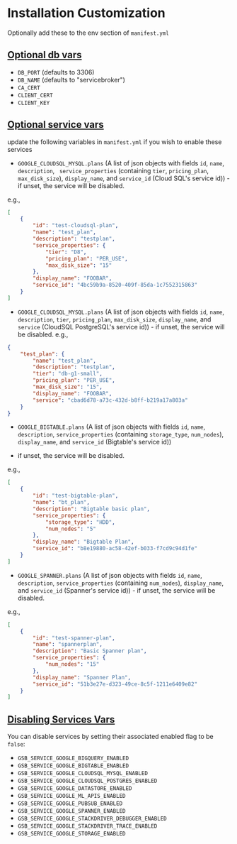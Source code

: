 # Installation Customization

Optionally add these to the env section of `manifest.yml`

## [Optional db vars](#optional-db)

* `DB_PORT` (defaults to 3306)
* `DB_NAME` (defaults to "servicebroker")
* `CA_CERT`
* `CLIENT_CERT`
* `CLIENT_KEY`

## [Optional service vars](#optional-plan)

update the following variables in `manifest.yml` if you wish to enable these services

* `GOOGLE_CLOUDSQL_MYSQL.plans` (A list of json objects with fields `id`, `name`, `description`, `
service_properties` (containing `tier`, `pricing_plan`, `max_disk_size`), `display_name`, and `service_id`
(Cloud SQL's service id)) - if unset, the service will be disabled.

e.g.,

```json
[
    {
        "id": "test-cloudsql-plan",
        "name": "test_plan",
        "description": "testplan",
        "service_properties": {
            "tier": "D8",
            "pricing_plan": "PER_USE",
            "max_disk_size": "15"
        },
        "display_name": "FOOBAR",
        "service_id": "4bc59b9a-8520-409f-85da-1c7552315863"
    }
]
```


* `GOOGLE_CLOUDSQL_MYSQL.plans` (A list of json objects with fields `id`, `name`, `description`, `tier`,
`pricing_plan`, `max_disk_size`, `display_name`, and `service` (CloudSQL PostgreSQL's service id)) - if unset, the service
will be disabled. e.g.,

```json
{
    "test_plan": {
        "name": "test_plan",
        "description": "testplan",
        "tier": "db-g1-small",
        "pricing_plan": "PER_USE",
        "max_disk_size": "15",
        "display_name": "FOOBAR",
        "service": "cbad6d78-a73c-432d-b8ff-b219a17a803a"
    }
}
```


* `GOOGLE_BIGTABLE.plans` (A list of json objects with fields `id`, `name`, `description`,
`service_properties` (containing `storage_type`, `num_nodes`), `display_name`, and `service_id` (Bigtable's service id))
- if unset, the service will be disabled.

e.g.,

```json
[
    {
        "id": "test-bigtable-plan",
        "name": "bt_plan",
        "description": "Bigtable basic plan",
        "service_properties": {
            "storage_type": "HDD",
            "num_nodes": "5"
        },
        "display_name": "Bigtable Plan",
        "service_id": "b8e19880-ac58-42ef-b033-f7cd9c94d1fe"
    }
]
```
* `GOOGLE_SPANNER.plans` (A list of json objects with fields `id`, `name`, `description`, `service_properties` (containing
`num_nodes`), `display_name`, and `service_id` (Spanner's service id)) - if unset, the service will be disabled.

e.g.,

```json
[
    {
        "id": "test-spanner-plan",
        "name": "spannerplan",
        "description": "Basic Spanner plan",
        "service_properties": {
            "num_nodes": "15"
        },
        "display_name": "Spanner Plan",
        "service_id": "51b3e27e-d323-49ce-8c5f-1211e6409e82"
    }
]
```

## [Disabling Services Vars](#disable-service)

You can disable services by setting their associated enabled flag to be `false`:

* `GSB_SERVICE_GOOGLE_BIGQUERY_ENABLED`
* `GSB_SERVICE_GOOGLE_BIGTABLE_ENABLED`
* `GSB_SERVICE_GOOGLE_CLOUDSQL_MYSQL_ENABLED`
* `GSB_SERVICE_GOOGLE_CLOUDSQL_POSTGRES_ENABLED`
* `GSB_SERVICE_GOOGLE_DATASTORE_ENABLED`
* `GSB_SERVICE_GOOGLE_ML_APIS_ENABLED`
* `GSB_SERVICE_GOOGLE_PUBSUB_ENABLED`
* `GSB_SERVICE_GOOGLE_SPANNER_ENABLED`
* `GSB_SERVICE_GOOGLE_STACKDRIVER_DEBUGGER_ENABLED`
* `GSB_SERVICE_GOOGLE_STACKDRIVER_TRACE_ENABLED`
* `GSB_SERVICE_GOOGLE_STORAGE_ENABLED`
